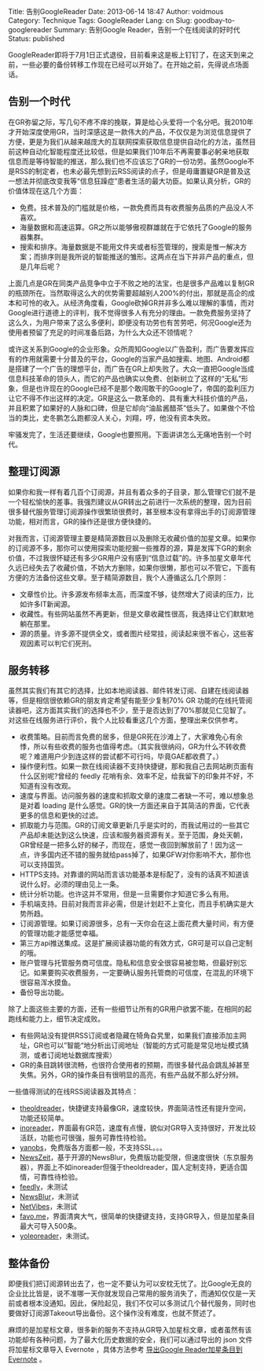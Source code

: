 Title: 告别GoogleReader
Date: 2013-06-14 18:47
Author: voidmous
Category: Technique
Tags: GoogleReader
Lang: cn
Slug: goodbay-to-googlereader
Summary: 告别Google Reader，告别一个在线阅读的好时代
Status: published

GoogleReader即将于7月1日正式退役，目前看来这是板上钉钉了，在这天到来之前，一些必要的备份转移工作现在已经可以开始了。在开始之前，先得说点场面话。

## 告别一个时代

在GR弥留之际，写几句不疼不痒的挽联，算是给心头爱将一个名分吧。我2010年才开始深度使用GR，当时深感这是一款伟大的产品，不仅仅是为浏览信息提供了方便，更是为我们从越来越庞大的互联网探索获取信息提供自动化的方法，虽然目前这种自动化智能程度还比较低，但是如果我们10年后不再需要事必躬亲地获取信息而是等待智能的推送，那么我们也不应该忘了GR的一份功劳。虽然Google不是RSS的制定者，也未必最先想到云RSS阅读的点子，但是毋庸置疑GR是普及这一想法并彻底改变我等“信息狂躁症”患者生活的最大功臣。如果认真分析，GR的价值体现在这几个方面：

* 免费。技术普及的门槛就是价格，一款免费而具有收费服务品质的产品没人不喜欢。
* 海量数据和高速运算。GR之所以能够傲视群雄就在于它依托了Google的服务器集群。
* 搜索和排序。海量数据是不能用文件夹或者标签管理的，搜索是惟一解决方案；而排序则是我所说的智能推送的雏形。这两点在当下并非产品的重点，但是几年后呢？

上面几点是GR在同类产品竞争中立于不败之地的法宝，也是很多产品难以复制GR的瓶颈所在。当然取得这么大的优势需要超越别人200%的付出，那就是高企的成本和可怜的收入。从经济角度看，Google砍掉GR并非多么难以理解的事情，而对Google进行道德上的评判，我不觉得很多人有充分的理由。一款免费服务坚持了这么久，为用户带来了这么多便利，即便没有功劳也有苦劳吧，何况Google还为使用者预留了充足的时间准备后路，为什么大众还不领情呢？

或许这关系到Google的企业形象。众所周知Google以广告盈利，而广告要发挥应有的作用就需要十分普及的平台，Google的当家产品如搜索、地图、Android都是搭建了一个广告的理想平台，而广告在GR上却失败了。大众一直把Google当成信息科技革命的领头人，而它的产品也确实以免费、创新树立了这样的“无私”形象，但是也许现在的Google已经不是那个敢闯敢干的Google了，帝国的盈利压力让它不得不作出这样的决定。GR是这么一款革命的、具有重大科技价值的产品，并且积累了如果好的人脉和口碑，但是它却向“油盐酱醋茶”低头了。如果做个不恰当的类比，史冬鹏怎么跑都没人关心，刘翔，哼，他没有资本失败。

牢骚发完了，生活还要继续，Google也要照用。下面讲讲怎么无痛地告别一个时代。

## 整理订阅源

如果你和我一样有着几百个订阅源，并且有着众多的子目录，那么管理它们就不是一个轻松愉快的差事。我强烈建议从GR转出之前进行一次系统的整理，因为目前很多替代服务管理订阅源操作很繁琐很费时，甚至根本没有拿得出手的订阅源管理功能，相对而言，GR的操作还是很方便快捷的。

对我而言，订阅源管理主要是精简源数目以及删除无收藏价值的加星文章。如果你的订阅源不多，那你可以使用探索功能挖掘一些推荐的源，算是发挥下GR的剩余价值，不过我很怀疑还有多少GR用户没有感到“信息过载”的。许多加星文章年代久远已经失去了收藏价值，不妨大方删除，如果你很懒，那也可以不管它，下面有方便的方法备份这些文章。至于精简源数目，我个人遵循这么几个原则：

* 文章性价比。许多源发布频率太高，而深度不够，徒然增大了阅读的压力，比如许多IT新闻源。
* 收藏性。有些网站虽然不再更新，但是文章收藏性很高，我选择让它们默默地躺在那里。
* 源的质量。许多源不提供全文，或者图片经常挂，阅读起来很不省心，这些客观因素可以判它们死刑。

## 服务转移

虽然其实我们有其它的选择，比如本地阅读器、邮件转发订阅、自建在线阅读器等，但是相信很依赖GR的朋友肯定希望有能至少复制70% GR 功能的在线托管阅读器吧，这方面其实我们的选择也不少，至于是否达到了70%那就见仁见智了。对这些在线服务进行评价，我个人比较看重这几个方面，整理出来仅供参考。

* 收费策略。目前而言免费的居多，但是GR死在沙滩上了，大家难免心有余悸，所以有些收费的服务也值得考虑。（其实我很纳闷，GR为什么不转收费呢？难道用户少到连这样的尝试都不可行吗，毕竟GAE都收费了。）
* 操作便利性。如果一款在线阅读器不支持快捷键，那和我自己去网站刷页面有什么区别呢?曾经的 feedly 花哨有余、效率不足，给我留下的印象并不好，不知道有没有改观。
* 速度与界面。访问服务器的速度和抓取文章的速度二者缺一不可，难以想象总是对着 loading 是什么感觉。GR的快一方面还来自于其简洁的界面，它代表更多的信息和更快的过滤。
* 抓取能力与范围。GR的订阅文章更新几乎是实时的，而我试用过的一些其它产品却未能达到这么快速，应该和服务器资源有关。至于范围，身处天朝，GR曾经是一把多么好的梯子，而现在，感觉一夜回到解放前了！因为这一点，许多国内还不错的服务就给pass掉了，如果GFW对你影响不大，那你也可以支持国货。
* HTTPS支持。对靠谱的网站而言该功能基本是标配了，没有的话真不知道该说什么好。必须的理由见上一条。
* 统计分析功能。也许这并不常用，但是一旦需要你才知道它多么有用。
* 手机端支持。目前对我而言非必需，但是计划赶不上变化，而且手机确实是大势所趋。
* 订阅源管理。如果订阅源很多，总有一天你会在这上面花费大量时间，有方便的管理功能才能感觉幸福。
* 第三方api推送集成。这是扩展阅读器功能的有效方式，GR可是可以自己定制的哦。
* 账户管理与托管服务商可信度。隐私和信息安全很容易被忽略，但最好别忘记。如果要购买收费服务，一定要确认服务托管商的可信度，在混乱的环境下很容易浑水摸鱼。
* 备份导出功能。

除了上面这些主要的方面，还有一些细节让所有的GR用户欲罢不能，在相同的起跑线和能力上，细节决定成败。

* 有些网站没有提供RSS订阅或者隐藏在犄角旮旯里，如果我们直接添加主网址，GR也可以”智能“地分析出订阅地址（智能的方式可能是常见地址模式猜测，或者订阅地址数据库搜索）
* GR的条目跳转很流畅，也很符合使用者的预期，而很多替代品会跳乱掉甚至失焦。另外，GR的操作条目有很明显的高亮，有些产品就不那么好分辨。


一些值得测试的在线RSS阅读器及其特点：

* [theoldreader](http://theoldreader.com/ )，快捷键支持最像GR，速度较快，界面简洁性还有提升空间，功能还较简单。
* [inoreader](https://www.inoreader.com/ )，界面最有GR范，速度有点慢，貌似对GR导入支持很好，开发比较活跃，功能也可很强，服务可靠性待检验。
* [yanobs](http://yanobs.com/reader/ )，免费版各方面都一般，不支持SSL。。。
* [NewsZeit](https://www.newszeit.com )，基于开源的NewsBlur，免费版功能受限，但速度很快（东京服务器），界面上不如inoreader但强于theoldreader，国人定制支持，更适合国情，可靠性待检验。
* [feedly](http://www.feedly.com/ )，未测试
* [NewsBlur](http://www.newsblur.com/ )，未测试
* [NetVibes](http://www.netvibes.com/ )，未测试
* [favo.me](https://www.favo.me/reader/view/ )，界面清爽大气，很简单的快捷键支持，支持GR导入，但是加星条目最大可导入500条。
* [yoleoreader](https://yoleoreader.com/ )，未测试。


## 整体备份

即便我们把订阅源转出去了，也一定不要认为可以安枕无忧了。比Google无良的企业比比皆是，说不准哪一天你就发现自己常用的服务消失了，而通知仅仅是一天前或者根本没通知。因此，保险起见，我们不仅可以多测试几个替代服务，同时也要做好订阅源Takeout导出备份。这个操作没有难度，也就不赘述了。

麻烦的是加星标文章，很多新的服务不支持从GR导入加星标文章，或者虽然有该功能却有各种问题，为了最大化历史数据的安全，我们可以通过导出的 json 文件将加星标文章导入 Evernote ，具体方法参考 [导出Google Reader加星条目到Evernote](http://www.joshuazhang.net/posts/2013/Apr/export-googlereader-starreditem-to-evernote.html ) 。








